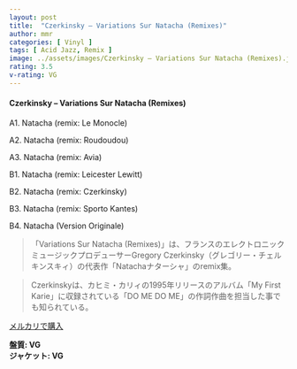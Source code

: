 ```yaml
---
layout: post
title:  "Czerkinsky – Variations Sur Natacha (Remixes)"
author: mmr
categories: [ Vinyl ]
tags: [ Acid Jazz, Remix ]
image: ../assets/images/Czerkinsky – Variations Sur Natacha (Remixes).jpg
rating: 3.5
v-rating: VG
---
```


#### Czerkinsky – Variations Sur Natacha (Remixes)

A1. Natacha (remix: Le Monocle)

A2. Natacha (remix: Roudoudou)

A3. Natacha (remix: Avia)

B1. Natacha (remix: Leicester Lewitt)

B2. Natacha (remix: Czerkinsky)

B3. Natacha (remix: Sporto Kantes)

B4. Natacha (Version Originale)

> 「Variations Sur Natacha (Remixes)」は、フランスのエレクトロニックミュージックプロデューサーGregory Czerkinsky（グレゴリー・チェルキンスキィ）の代表作「Natachaナターシャ」のremix集。

> Czerkinskyは、カヒミ・カリィの1995年リリースのアルバム「My First Karie」に収録されている「DO ME DO ME」の作詞作曲を担当した事でも知られている。


[メルカリで購入](https://jp.mercari.com/item/m51971815655)

<div class="mt-4 mb-4 d-flex align-items-center">
<strong class="mr-1">盤質: VG</strong>
</div>
<div class="mt-4 mb-4 d-flex align-items-center">
<strong class="mr-1">ジャケット: VG</strong>
</div>
